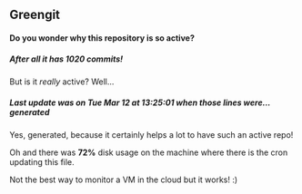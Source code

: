 ## Greengit

#### Do you wonder why this repository is so active?

##### After all it has 1020 commits!

But is it *really* active? Well...

##### Last update was on Tue Mar 12 at 13:25:01 when those lines were... generated

Yes, generated, because it certainly helps a lot to have such an active repo!

Oh and there was **72%** disk usage on the machine
where there is the cron updating this file.

Not the best way to monitor a VM in the cloud but it works! :)
